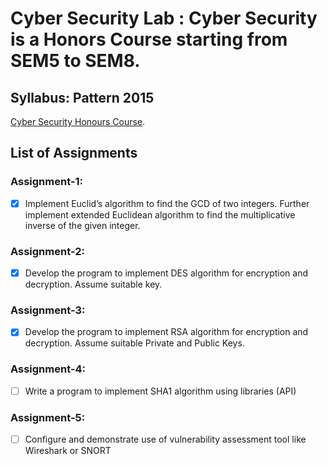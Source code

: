 # Cyber Security Lab : Cyber Security is a Honors Course starting from SEM5 to SEM8.

## Syllabus: Pattern 2015
[Cyber Security Honours Course](https://github.com/mohitkhedkar/College/blob/main/3%20Year/Cyber%20Security%20Lab/Cyber%20security%20Honor_syllbus.pdf).

## List of Assignments

### Assignment-1:
- [x] Implement Euclid’s algorithm to find the GCD of two integers. Further implement extended 
Euclidean algorithm to find the multiplicative inverse of the given integer.

### Assignment-2:
- [x] Develop the program to implement DES algorithm for encryption and decryption. Assume 
suitable key.

### Assignment-3:
- [x] Develop the program to implement RSA algorithm for encryption and decryption. Assume 
suitable Private and Public Keys.

### Assignment-4:
- [ ] Write a program to implement SHA1 algorithm using libraries (API) 

### Assignment-5:
- [ ] Configure and demonstrate use of vulnerability assessment tool like Wireshark or SNORT